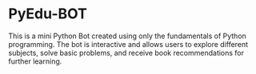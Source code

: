 # PyEdu-BOT
 This is a mini Python Bot created using only the fundamentals of Python programming. The bot is interactive and allows users to explore different subjects, solve basic problems, and receive book recommendations for further learning.
